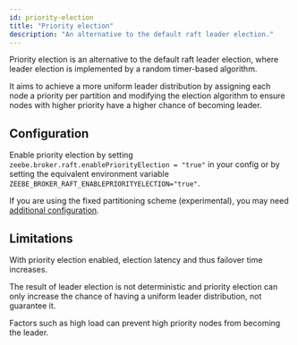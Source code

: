 ```yaml
---
id: priority-election
title: "Priority election"
description: "An alternative to the default raft leader election."
---
```


Priority election is an alternative to the default raft leader election, where leader election is implemented by a random timer-based algorithm.

It aims to achieve a more uniform leader distribution by assigning each node a priority per partition and modifying the election algorithm to ensure nodes with higher priority have a higher chance of becoming leader.

## Configuration

Enable priority election by setting `zeebe.broker.raft.enablePriorityElection = "true"` in your config or
by setting the equivalent environment variable `ZEEBE_BROKER_RAFT_ENABLEPRIORITYELECTION="true"`.

If you are using the fixed partitioning scheme (experimental), you may need [additional configuration](fixed-partitioning.md#priority-election).

## Limitations

With priority election enabled, election latency and thus failover time increases.

The result of leader election is not deterministic and priority election can only increase the chance of having a
uniform leader distribution, not guarantee it.

Factors such as high load can prevent high priority nodes from becoming the leader.
